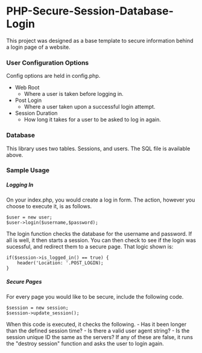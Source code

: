 # PHP-Secure-Session-Database-Login
This project was designed as a base template to secure information behind a login page of a website.

### User Configuration Options
Config options are held in config.php. 
* Web Root
  - Where a user is taken before logging in. 
* Post Login
  - Where a user taken upon a successful login attempt. 
* Session Duration 
  - How long it takes for a user to be asked to log in again. 

### Database 
This library uses two tables. Sessions, and users. The SQL file is available above. 

### Sample Usage
##### Logging In
On your index.php, you would create a log in form. The action, however you choose to execute it, is as follows. 
```
$user = new user; 
$user->login($username,$password);
```
The login function checks the database for the username and password. If all is well, it then starts a session. 
You can then check to see if the login was sucessful, and redirect them to a secure page. That logic shown is: 
````
if($session->is_logged_in() == true) {
	header('Location: '.POST_LOGIN); 
}
````
##### Secure Pages
For every page you would like to be secure, include the following code.
````
$session = new session;
$session->update_session();
````
 When this code is executed, it checks the following. 
 	- Has it been longer than the defined session time? 
 	- Is there a valid user agent string? 
 	- Is the session unique ID the same as the servers? 
If any of these are false, it runs the "destroy session" function and asks the user to login again. 

